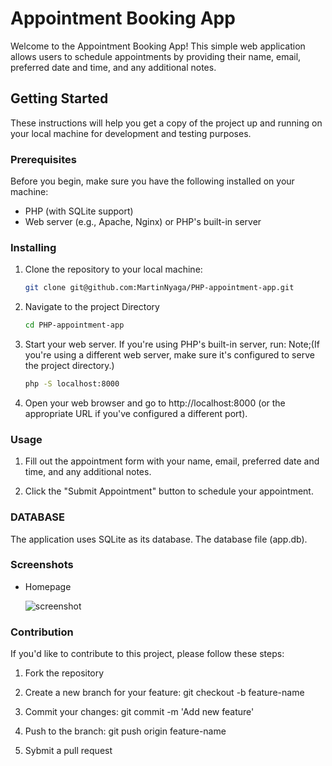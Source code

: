 # Appointment Booking App

Welcome to the Appointment Booking App! This simple web application allows users to schedule appointments by providing their name, email, preferred date and time, and any additional notes.

## Getting Started

These instructions will help you get a copy of the project up and running on your local machine for development and testing purposes.

### Prerequisites

Before you begin, make sure you have the following installed on your machine:

- PHP (with SQLite support)
- Web server (e.g., Apache, Nginx) or PHP's built-in server

### Installing

1. Clone the repository to your local machine:

   ```bash
   git clone git@github.com:MartinNyaga/PHP-appointment-app.git

2. Navigate to the project Directory 

   ```bash
   cd PHP-appointment-app

3. Start your web server. If you're using PHP's built-in server, run: Note;(If you're using a different web server, make sure it's configured to serve the project directory.)

   ```bash
   php -S localhost:8000

4. Open your web browser and go to http://localhost:8000 (or the appropriate URL if you've configured a different port).

###  Usage

1. Fill out the appointment form with your name, email, preferred date and time, and any additional notes.

2. Click the "Submit Appointment" button to schedule your appointment.

###  DATABASE

The application uses SQLite as its database. The database file (app.db).

### Screenshots 

- Homepage 

  <img src="./images/Screenshot.png" alt="screenshot" />

###  Contribution

If you'd like to contribute to this project, please follow these steps:

1. Fork the repository

2. Create a new branch for your feature: git checkout -b feature-name

3. Commit your changes: git commit -m 'Add new feature'

4. Push to the branch: git push origin feature-name

5. Sybmit a pull request